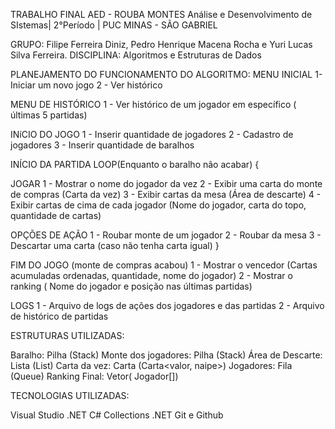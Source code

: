 TRABALHO FINAL AED - ROUBA MONTES
Análise e Desenvolvimento de SIstemas| 2°Período | PUC MINAS - SÃO GABRIEL

GRUPO: Filipe Ferreira Diniz, Pedro Henrique Macena Rocha e Yuri Lucas Silva Ferreira.
DISCIPLINA: Algoritmos e Estruturas de Dados


PLANEJAMENTO DO FUNCIONAMENTO DO ALGORITMO:
MENU INICIAL
1- Iniciar um novo jogo
2 - Ver histórico

MENU DE HISTÓRICO
1 - Ver histórico de um jogador em específico ( últimas 5 partidas)

INíCIO DO JOGO
1 - Inserir quantidade de jogadores
2 - Cadastro de jogadores
3 - Inserir quantidade de baralhos

INÍCIO DA PARTIDA
LOOP(Enquanto o baralho não acabar)
{

JOGAR
1 - Mostrar o nome do jogador da vez
2 - Exibir uma carta do monte de compras (Carta da vez)
3 - Exibir cartas da mesa (Área de descarte)
4 - Exibir cartas de cima de cada jogador (Nome do jogador, carta do topo, quantidade de cartas)

OPÇÕES DE AÇÃO
1 - Roubar monte de um jogador
2 - Roubar da mesa
3 - Descartar uma carta (caso não tenha carta igual)
}

FIM DO JOGO (monte de compras acabou)
1 - Mostrar o vencedor (Cartas acumuladas ordenadas, quantidade, nome do jogador) 
2 - Mostrar o ranking ( Nome do jogador e posição nas últimas partidas)

LOGS
1 - Arquivo de logs de ações dos jogadores e das partidas
2 - Arquivo de histórico de partidas


ESTRUTURAS UTILIZADAS:

Baralho: Pilha (Stack<Carta>)
Monte dos jogadores: Pilha (Stack<Carta>)
Área de Descarte: Lista (List<Carta>)
Carta da vez: Carta (Carta<valor, naipe>)
Jogadores: Fila (Queue<Jogador>)
Ranking Final: Vetor( Jogador[])


TECNOLOGIAS UTILIZADAS:

Visual Studio
.NET C#
Collections .NET
Git e Github
